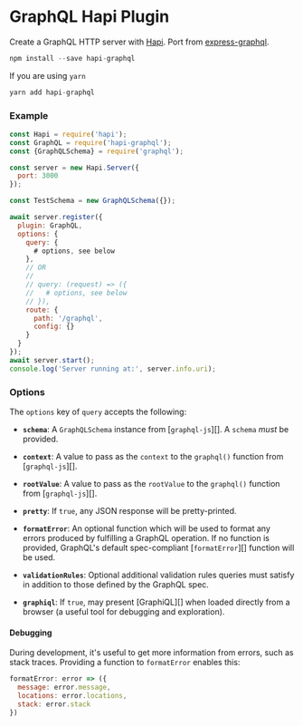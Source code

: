 # GraphQL Hapi Plugin

Create a GraphQL HTTP server with [Hapi](http://hapijs.com).
Port from [express-graphql](https://github.com/graphql/express-graphql).

```js
npm install --save hapi-graphql
```

If you are using `yarn`

```js
yarn add hapi-graphql
```

### Example

```js
const Hapi = require('hapi');
const GraphQL = require('hapi-graphql');
const {GraphQLSchema} = require('graphql');

const server = new Hapi.Server({
  port: 3000
});

const TestSchema = new GraphQLSchema({});

await server.register({
  plugin: GraphQL,
  options: {
    query: {
      # options, see below
    },
    // OR
    //
    // query: (request) => ({
    //   # options, see below
    // }),
    route: {
      path: '/graphql',
      config: {}
    }
  }
});
await server.start();
console.log('Server running at:', server.info.uri);
```

### Options

The `options` key of `query` accepts the following:

  * **`schema`**: A `GraphQLSchema` instance from [`graphql-js`][].
    A `schema` *must* be provided.

  * **`context`**: A value to pass as the `context` to the `graphql()`
    function from [`graphql-js`][].

  * **`rootValue`**: A value to pass as the `rootValue` to the `graphql()`
    function from [`graphql-js`][].

  * **`pretty`**: If `true`, any JSON response will be pretty-printed.

  * **`formatError`**: An optional function which will be used to format any
    errors produced by fulfilling a GraphQL operation. If no function is
    provided, GraphQL's default spec-compliant [`formatError`][] function will
    be used.

  * **`validationRules`**: Optional additional validation rules queries must
    satisfy in addition to those defined by the GraphQL spec.

  * **`graphiql`**: If `true`, may present [GraphiQL][] when loaded directly
    from a browser (a useful tool for debugging and exploration).

#### Debugging

During development, it's useful to get more information from errors, such as
stack traces. Providing a function to `formatError` enables this:

```js
formatError: error => ({
  message: error.message,
  locations: error.locations,
  stack: error.stack
})
```
